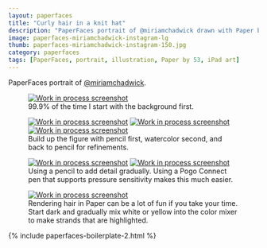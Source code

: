 ```yaml
---
layout: paperfaces
title: "Curly hair in a knit hat"
description: "PaperFaces portrait of @miriamchadwick drawn with Paper by 53 on an iPad."
image: paperfaces-miriamchadwick-instagram-lg
thumb: paperfaces-miriamchadwick-instagram-150.jpg
category: paperfaces
tags: [PaperFaces, portrait, illustration, Paper by 53, iPad art]
---
```


PaperFaces portrait of [@miriamchadwick](http://instagram.com/miriamchadwick).

<figure>
	<a href="{{ site.url }}/images/paperfaces-miriamchadwick-process-1-lg.jpg"><img src="{{ site.url }}/images/paperfaces-miriamchadwick-process-1-600.jpg" alt="Work in process screenshot"></a>
	<figcaption>99.9% of the time I start with the background first.</figcaption>
</figure>

<figure class="third">
	<a href="{{ site.url }}/images/paperfaces-miriamchadwick-process-2-lg.jpg"><img src="{{ site.url }}/images/paperfaces-miriamchadwick-process-2-600.jpg" alt="Work in process screenshot"></a>
	<a href="{{ site.url }}/images/paperfaces-miriamchadwick-process-3-lg.jpg"><img src="{{ site.url }}/images/paperfaces-miriamchadwick-process-3-600.jpg" alt="Work in process screenshot"></a>
	<a href="{{ site.url }}/images/paperfaces-miriamchadwick-process-4-lg.jpg"><img src="{{ site.url }}/images/paperfaces-miriamchadwick-process-4-600.jpg" alt="Work in process screenshot"></a>
	<figcaption>Build up the figure with pencil first, watercolor second, and back to pencil for refinements.</figcaption>
</figure>

<figure class="half">
	<a href="{{ site.url }}/images/paperfaces-miriamchadwick-process-5-lg.jpg"><img src="{{ site.url }}/images/paperfaces-miriamchadwick-process-5-600.jpg" alt="Work in process screenshot"></a>
	<a href="{{ site.url }}/images/paperfaces-miriamchadwick-process-6-lg.jpg"><img src="{{ site.url }}/images/paperfaces-miriamchadwick-process-6-600.jpg" alt="Work in process screenshot"></a>
	<figcaption>Using a pencil to add detail gradually. Using a Pogo Connect pen that supports pressure sensitivity makes this much easier.</figcaption>
</figure>

<figure>
	<a href="{{ site.url }}/images/paperfaces-miriamchadwick-process-7-lg.jpg"><img src="{{ site.url }}/images/paperfaces-miriamchadwick-process-7-600.jpg" alt="Work in process screenshot"></a>
	<figcaption>Rendering hair in Paper can be a lot of fun if you take your time. Start dark and gradually mix white or yellow into the color mixer to make strands that are highlighted.</figcaption>
</figure>

{% include paperfaces-boilerplate-2.html %}